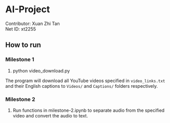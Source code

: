 # AI-Project

Contributor: Xuan Zhi Tan\
Net ID: xt2255

## How to run

### Milestone 1

1. python video_download.py

The program will download all YouTube videos specified in `video_links.txt` and their English captions to `Videos/` and `Captions/` folders respectively.

### Milestone 2

1. Run functions in milestone-2.ipynb to separate audio from the specified video and convert the audio to text.
